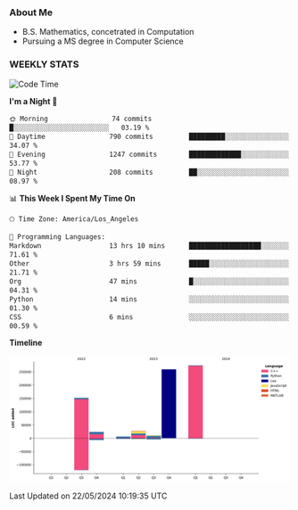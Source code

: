 ### About Me

- B.S. Mathematics, concetrated in Computation
- Pursuing a MS degree in Computer Science


### WEEKLY STATS
<!--START_SECTION:waka-->
![Code Time](http://img.shields.io/badge/Code%20Time-86%20hrs%2027%20mins-blue)

**I'm a Night 🦉** 

```text
🌞 Morning                74 commits          █░░░░░░░░░░░░░░░░░░░░░░░░   03.19 % 
🌆 Daytime                790 commits         █████████░░░░░░░░░░░░░░░░   34.07 % 
🌃 Evening                1247 commits        █████████████░░░░░░░░░░░░   53.77 % 
🌙 Night                  208 commits         ██░░░░░░░░░░░░░░░░░░░░░░░   08.97 % 
```


📊 **This Week I Spent My Time On** 

```text
🕑︎ Time Zone: America/Los_Angeles

💬 Programming Languages: 
Markdown                 13 hrs 10 mins      ██████████████████░░░░░░░   71.61 % 
Other                    3 hrs 59 mins       █████░░░░░░░░░░░░░░░░░░░░   21.71 % 
Org                      47 mins             █░░░░░░░░░░░░░░░░░░░░░░░░   04.31 % 
Python                   14 mins             ░░░░░░░░░░░░░░░░░░░░░░░░░   01.30 % 
CSS                      6 mins              ░░░░░░░░░░░░░░░░░░░░░░░░░   00.59 % 
```

**Timeline**

![Lines of Code chart](https://raw.githubusercontent.com/nickocruzm/nickocruzm/main/assets/bar_graph.png)


 Last Updated on 22/05/2024 10:19:35 UTC
<!--END_SECTION:waka-->
